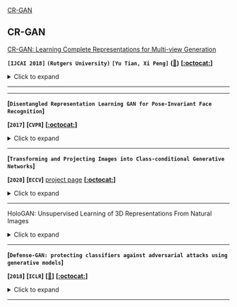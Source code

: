 [CR-GAN](#CR-GAN)



## CR-GAN

[CR-GAN: Learning Complete Representations for Multi-view Generation]()

**`[IJCAI 2018]`**	**`(Rutgers University)`**	**`[Yu Tian, Xi Peng]`**	**([:memo:]())**	**[[:octocat:](https://github.com/bluer555/CR-GAN)]**

<details><summary>Click to expand</summary><p>


</p></details>

---







---

**[`Disentangled Representation Learning GAN for Pose-Invariant Face Recognition`]**

**[`2017`]** **[`CVPR`]** **[[:octocat:](https://github.com/zhangjunh/DR-GAN-by-pytorch)]** 


<details><summary>Click to expand</summary><p>


![Generator-in-multi-image-DR-GAN-From-an-image-set-of-a-subject-we-can-fuse-the-features_W64](https://raw.githubusercontent.com/yzy1996/Image-Hosting/master/20200831160904.jpg)

![Comparison-of-previous-GAN-architectures-and-our-proposed-DR-GAN_W640](https://raw.githubusercontent.com/yzy1996/Image-Hosting/master/20200831161231.jpg)

**key words**: 

> Pose-Invariant Face Recognition (PIFR); 

**Problem:** 

> solve the problem of pose-invariant face recognition (PIFR), the goal is to extract the identity representation that is exclusive or invariant to pose and other variations.

**Related work:** 

> existing PIFR methods can be group into two categories - 1) employ face frontalization to synthesize a frontal face and then use traditional face recognition methods. 2) learn features directly from the non-frontal face.

**Impact:**

> help law enforcement practitioners identify suspects

**Main method:**

> - the input of $G_{enc}$ is **a face image** of any pose; the output is **a feature representation**.
> - the input of $G_{dec}$ is **a feature representation** above, **a pose code** $c$, and **a random noise vector** $z$; the output of $G_{dec}$ is **a synthetic face image** at a target pose
> - $D$ is trained to not only distinguish **real vs. fake** images, but also predict the **identity and pose** of a face.

**Mainly including three features:**

> - identity - represented by feature extracted by $G_{enc}$
> - pose - represented by pose code 
> - other facial feature (appearance variations) - represented by noise vector



The learning problem are twofold: 1) to learn a pose-invariant identity representation for PIFR, and 2) to synthesize a face image $\hat{x}$ with the same identity $y^d$ but a different pose specified by a pose code $c$.

The approach is to train a DR-GAN **conditioned** on the original image $x$ and the pose code $c$.



Given a face image with label $y = \{y^d, y^p\}$, where $y^d$ represents the label for identity and $y^p$ for pose. The discriminator $D = [D^d, D^p]$.

$\hat{x} = G(\mathbf{x}, c, z)$

</p></details>

---



**[`Transforming and Projecting Images into Class-conditional Generative Networks`]**

**[`2020`]** **[`ECCV`]** [project page](https://minyoungg.github.io/pix2latent/) **[[:octocat:](https://github.com/minyoungg/pix2latent)]** 


<details><summary>Click to expand</summary><p>
![model](https://raw.githubusercontent.com/yzy1996/Image-Hosting/master/20200905121749.png)
**Key words:**

> image-edit

**Problem**:

> Most methods apply only to synthetic images that are generated by GANs in the first place.
>
> 只能修改GAN生成的图片，而不能直接修改现有图片。
>
> In the real-world cases, people would like to edit their own image.

**Related work:**

> Train a network for each separate image transformation (training time & model parameters)
>
> Projection [Generative visual manipulation on the natural image manifold] [Neural photo editing with introspective adversarial networks] [Invertible conditional gans for image editing]

**Main method:**

> by searching for an appropriate latent code, we project the image to the manifold of images produced by GANs.





</p></details>

---

HoloGAN: Unsupervised Learning of 3D Representations From Natural Images

<details><summary>Click to expand</summary><p>
Main method:

> Traditional GANs learn to map a noise vector $z$ directly to 2D features to generate images.
>
> HoloGAN learn to map a learnt 3D representation to the 2D image space.

</p></details>

---



**[`Defense-GAN: protecting classifiers against adversarial attacks using generative models`]**

**[`2018`]** **[`ICLR`]** **[[:memo:](./Defense-GAN.pdf)]** **[[:octocat:](https://github.com/kabkabm/defensegan)]**

<details><summary>Click to expand</summary><p>


**The main work:**

> To solve the problem of classification which is vulnerable to adversarial perturbations: carefully crafted small perturbations can cause misclassification of legitimate images. I can archive it into the field of **Machine deception**. (small perturbations do not affect human recognition but machine classifier)
>
> I can summarize their work as follows: given a picture with deception, GAN is used to generate the picture without deception, and finally classifier is used to classify.
>
> They use the GD of reconstruction error ($ \|G(\mathbf{z})-\mathbf{x}\|_{2}^{2} $) to find optimal $ G(z) $ 

**The methods it used:** 

- [ ] Several ways of attack: Fast Gradient Sign Method (FGSM), Randomized Fast Gradient Sign Method (RAND+FGSM), The Carlini-Wagner (CW) attack
- [ ] Lebesgue-measure

**Its contribution:**

> They proposed a novel defense strategy utilizing GANs to enhance the
> robustness of classification models against black-box and white-box adversarial attacks

**My Comments:**

> This work can be referred to using AE (Auto Encoder) for noise reduction. It’s just an easy application of GANs.
>

</p></details>

---

